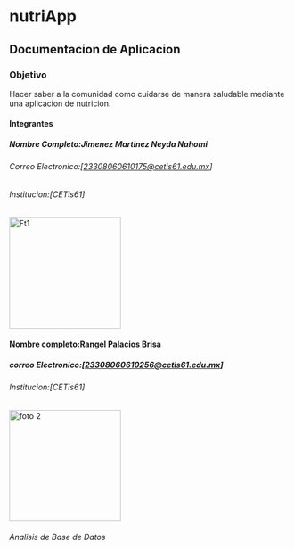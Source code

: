 # nutriApp
## Documentacion de Aplicacion
### Objetivo
Hacer saber a la comunidad como cuidarse de manera saludable mediante una aplicacion de nutricion.
#### Integrantes
##### Nombre Completo:Jimenez Martinez Neyda Nahomi
###### Correo Electronico:[23308060610175@cetis61.edu.mx]
###### Institucion:[CETis61]
<img width="200" height="200" alt="Ft1" src="https://github.com/user-attachments/assets/061912e5-952c-4635-bdbf-cff7a6aa0304" />


#### Nombre completo:Rangel Palacios Brisa
##### correo Electronico:[23308060610256@cetis61.edu.mx]
###### Institucion:[CETis61]
<img width="200" height="200" alt="foto 2" src="https://github.com/user-attachments/assets/75f5682b-493a-4d67-97e5-152a3fdfe2ee" />

###### Analisis de Base de Datos

